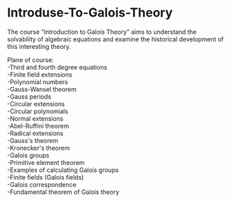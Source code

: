 # Introduse-To-Galois-Theory
The course “Introduction to Galois Theory” aims to understand the solvability of algebraic equations and examine the historical development of this interesting theory.

Plane of course:<br>
   -Third and fourth degree equations<br>
-Finite field extensions<br>
-Polynomial numbers<br>
-Gauss-Wansel theorem<br>
-Gauss periods<br>
-Circular extensions<br>
-Circular polynomials<br>
    -Normal extensions<br>
    -Abel-Ruffini theorem<br>
      -Radical extensions<br>
    -Gauss's theorem<br>
    -Kronecker's theorem<br>
    -Galois groups<br>
    -Primitive element theorem<br>
    -Examples of calculating Galois groups<br>
    -Finite fields (Galois fields)<br>
    -Galois correspondence<br>
    -Fundamental theorem of Galois theory<br>

